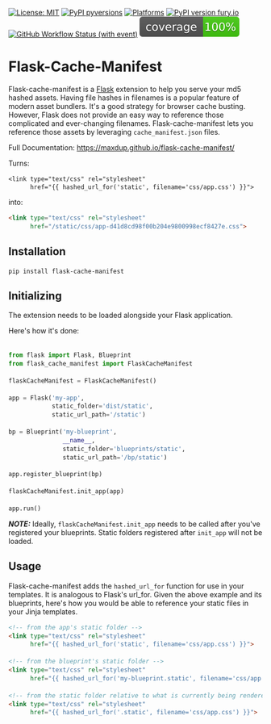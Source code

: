 [![License: MIT](https://img.shields.io/badge/License-MIT-yellow.svg)](https://opensource.org/licenses/MIT)
[![PyPI pyversions](https://img.shields.io/pypi/pyversions/flask-cache-manifest.svg)](https://pypi.python.org/pypi/flask-cache-manifest/)
[![Platforms](https://img.shields.io/badge/platform-Linux,_MacOS,_Windows-blue)]()
[![PyPI version fury.io](https://badge.fury.io/py/flask-cache-manifest.svg)](https://pypi.python.org/pypi/flask-cache-manifest/)
[![GitHub Workflow Status (with event)](https://github.com/pySourceSDK/ValveBSP/actions/workflows/CI.yml/badge.svg)]()
[![Coverage](https://github.com/maxdup/flask-cache-manifest/blob/master/docs/source/coverage.svg "coverage")]()

# Flask-Cache-Manifest

Flask-cache-manifest is a [Flask](https://flask.palletsprojects.com/en/2.2.x/) extension to help you serve your md5 hashed assets. Having file hashes in filenames is a popular feature of modern asset bundlers. It's a good strategy for browser cache busting. However, Flask does not provide an easy way to reference those complicated and ever-changing filenames. Flask-cache-manifest lets you reference those assets by leveraging `cache_manifest.json` files.


Full Documentation: https://maxdup.github.io/flask-cache-manifest/

Turns:
```Jinja
<link type="text/css" rel="stylesheet"
      href="{{ hashed_url_for('static', filename='css/app.css') }}">
```

into:

```html
<link type="text/css" rel="stylesheet"
      href="/static/css/app-d41d8cd98f00b204e9800998ecf8427e.css">
```


## Installation

```
pip install flask-cache-manifest
```


## Initializing

The extension needs to be loaded alongside your Flask application.

Here's how it's done:

```python

from flask import Flask, Blueprint
from flask_cache_manifest import FlaskCacheManifest

flaskCacheManifest = FlaskCacheManifest()

app = Flask('my-app',
            static_folder='dist/static',
            static_url_path='/static')

bp = Blueprint('my-blueprint',
               __name__,
               static_folder='blueprints/static',
               static_url_path='/bp/static')

app.register_blueprint(bp)

flaskCacheManifest.init_app(app)

app.run()
```

**_NOTE:_**
    Ideally, `flaskCacheManifest.init_app` needs to be called after you've registered your blueprints.
    Static folders registered after `init_app` will not be loaded.


## Usage

Flask-cache-manifest adds the `hashed_url_for` function for use in your templates.
It is analogous to Flask's url_for. Given the above example and its blueprints,
here's how you would be able to reference your static files in your Jinja templates.

```html
<!-- from the app's static folder -->
<link type="text/css" rel="stylesheet"
      href="{{ hashed_url_for('static', filename='css/app.css') }}">

<!-- from the blueprint's static folder -->
<link type="text/css" rel="stylesheet"
      href="{{ hashed_url_for('my-blueprint.static', filename='css/app.css') }}">

<!-- from the static folder relative to what is currently being rendered -->
<link type="text/css" rel="stylesheet"
      href="{{ hashed_url_for('.static', filename='css/app.css') }}">